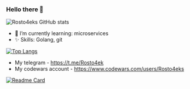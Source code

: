 ### Hello there 👋

![Rosto4eks GitHub stats](https://github-readme-stats.vercel.app/api?username=Rosto4eks&show_icons=true&theme=midnight-purple)

- 🌱 I’m currently learning: microservices
- ✨ Skills: Golang, git

[![Top Langs](https://github-readme-stats.vercel.app/api/top-langs/?username=Rosto4eks&hide=css,handlebars,python,html&langs_count=4&theme=midnight-purple)](https://github.com/Rosto4eks/Youtube-video-downloader-Dotnet)

- My telegram - https://t.me/Rosto4ek
- My codewars account - https://www.codewars.com/users/Rosto4eks

[![Readme Card](https://github-readme-stats.vercel.app/api/pin/?username=Rosto4eks&repo=Youtube-video-downloader-Dotnet&theme=midnight-purple)](https://github.com/Rosto4eks/Youtube-video-downloader-Dotnet)
